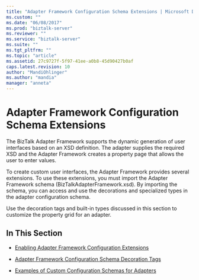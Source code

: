 ```yaml
---
title: "Adapter Framework Configuration Schema Extensions | Microsoft Docs"
ms.custom: ""
ms.date: "06/08/2017"
ms.prod: "biztalk-server"
ms.reviewer: ""
ms.service: "biztalk-server"
ms.suite: ""
ms.tgt_pltfrm: ""
ms.topic: "article"
ms.assetid: 27c9727f-5f97-41ee-a0b8-45d90427b0af
caps.latest.revision: 10
author: "MandiOhlinger"
ms.author: "mandia"
manager: "anneta"
---
```

# Adapter Framework Configuration Schema Extensions
The BizTalk Adapter Framework supports the dynamic generation of user interfaces based on an XSD definition. The adapter supplies the required XSD and the Adapter Framework creates a property page that allows the user to enter values.  
  
 To create custom user interfaces, the Adapter Framework provides several extensions. To use these extensions, you must import the Adapter Framework schema (BizTalkAdapterFramework.xsd). By importing the schema, you can access and use the decorations and specialized types in the adapter configuration schema.  
  
 Use the decoration tags and built-in types discussed in this section to customize the property grid for an adapter.  
  
## In This Section  
  
-   [Enabling Adapter Framework Configuration Extensions](../core/enabling-adapter-framework-configuration-extensions.md)  
  
-   [Adapter Framework Configuration Schema Decoration Tags](../core/adapter-framework-configuration-schema-decoration-tags.md)  
  
-   [Examples of Custom Configuration Schemas for Adapters](../core/examples-of-custom-configuration-schemas-for-adapters.md)
